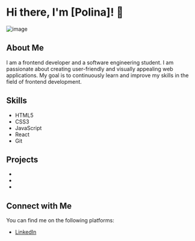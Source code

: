 # Hi there, I'm [Polina]! 👋

![![image](https://github.com/opasaskek/opasaskek/assets/87444866/fe26ad2c-a5f3-4539-85af-ade1342b23c9)](images/profile-image.jpg)

## About Me

I am a frontend developer and a software engineering student. I am passionate about creating user-friendly and visually appealing web applications. My goal is to continuously learn and improve my skills in the field of frontend development.

## Skills

- HTML5
- CSS3
- JavaScript
- React
- Git

## Projects

- 
- 
- 

## Connect with Me

You can find me on the following platforms:

- [LinkedIn]([https://www.linkedin.com/in/your-profile](https://www.linkedin.com/in/polina-ponezha-a11284266/))








